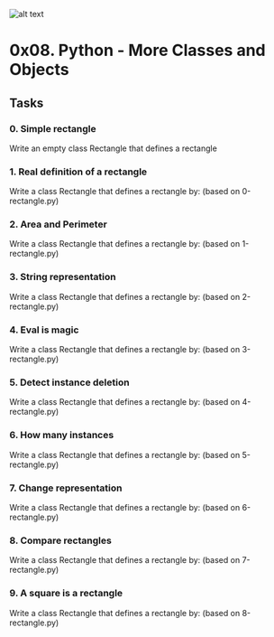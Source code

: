 ![alt text](https://1000marcas.net/wp-content/uploads/2020/11/Python-logo.png)

# 0x08. Python - More Classes and Objects

## Tasks

### 0. Simple rectangle
Write an empty class Rectangle that defines a rectangle

### 1. Real definition of a rectangle
Write a class Rectangle that defines a rectangle by: (based on 0-rectangle.py)

### 2. Area and Perimeter
Write a class Rectangle that defines a rectangle by: (based on 1-rectangle.py)

### 3. String representation
Write a class Rectangle that defines a rectangle by: (based on 2-rectangle.py)

### 4. Eval is magic
Write a class Rectangle that defines a rectangle by: (based on 3-rectangle.py)

### 5. Detect instance deletion
Write a class Rectangle that defines a rectangle by: (based on 4-rectangle.py)

### 6. How many instances
Write a class Rectangle that defines a rectangle by: (based on 5-rectangle.py)

### 7. Change representation
Write a class Rectangle that defines a rectangle by: (based on 6-rectangle.py)

### 8. Compare rectangles
Write a class Rectangle that defines a rectangle by: (based on 7-rectangle.py)

### 9. A square is a rectangle
Write a class Rectangle that defines a rectangle by: (based on 8-rectangle.py)

